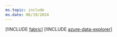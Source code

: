 ```yaml
---
ms.topic: include
ms.date: 06/19/2024
---
```

[!INCLUDE [fabric](fabric.md)] [!INCLUDE [azure-data-explorer](azure-data-explorer.md)] 
